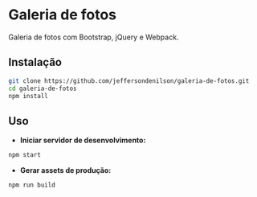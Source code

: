# Galeria de fotos

Galeria de fotos com Bootstrap, jQuery e Webpack.

## Instalação
```bash
git clone https://github.com/jeffersondenilson/galeria-de-fotos.git
cd galeria-de-fotos
npm install
```

## Uso
* **Iniciar servidor de desenvolvimento:**
```bash
npm start
```

* **Gerar assets de produção:**
```bash
npm run build
```